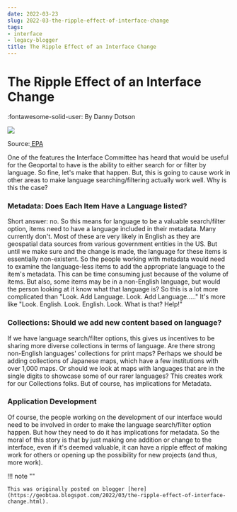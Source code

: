```yaml
---
date: 2022-03-23
slug: 2022-03-the-ripple-effect-of-interface-change
tags:
- interface
- legacy-blogger
title: The Ripple Effect of an Interface Change
---
```


# The Ripple Effect of an Interface Change

:fontawesome-solid-user: By Danny Dotson 

![](https://lh3.googleusercontent.com/rDmrHBzZpXbHe-L55ZQUk02AdMOlCEZ_S_Kt9Pq2U2C715oQ81ke8PH0x0RdxcgAUaqqoN0mrrpoeAP-SJY0bEZMUUWwD1vd7HFpS9I3ZVx2aGtIAz3jgCda8x32ZozWKl2oMIpn)

Source:[ EPA](https://www.epa.gov/sites/default/files/2019-08/documents/2012-guidelines-water-reuse.pdf) 

One of the features the Interface Committee has heard that would be useful for the Geoportal to have is the ability to either search for or filter by language. <!-- more --> So fine, let's make that happen. But, this is going to cause work in other areas to make language searching/filtering actually work well. Why is this the case? 

### Metadata: Does Each Item Have a Language listed? 

Short answer: no. So this means for language to be a valuable search/filter option, items need to have a language included in their metadata. Many currently don't. Most of these are very likely in English as they are geospatial data sources from various government entities in the US. But until we make sure and the change is made, the language for these items is essentially non-existent. So the people working with metadata would need to examine the language-less items to add the appropriate language to the item's metadata. This can be time consuming just because of the volume of items. But also, some items may be in a non-English language, but would the person looking at it know what that language is? So this is a lot more complicated than "Look. Add Language. Look. Add Language….." It's more like "Look. English. Look. English. Look. What is that? Help!" 

### Collections: Should we add new content based on language? 

If we have language search/filter options, this gives us incentives to be sharing more diverse collections in terms of language. Are there strong non-English languages' collections for print maps? Perhaps we should be adding collections of Japanese maps, which have a few institutions with over 1,000 maps. Or should we look at maps with languages that are in the single digits to showcase some of our rarer languages? This creates work for our Collections folks. But of course, has implications for Metadata. 

### Application Development 

Of course, the people working on the development of our interface would need to be involved in order to make the language search/filter option happen. But how they need to do it has implications for metadata. So the moral of this story is that by just making one addition or change to the interface, even if it's deemed valuable, it can have a ripple effect of making work for others or opening up the possibility for new projects (and thus, more work). 

!!! note ""

	This was originally posted on blogger [here](https://geobtaa.blogspot.com/2022/03/the-ripple-effect-of-interface-change.html).

